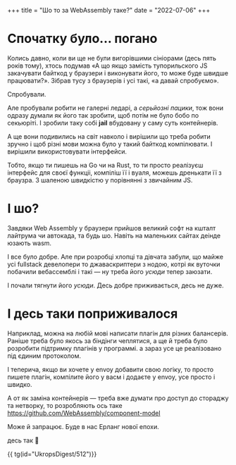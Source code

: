 +++
title = "Шо то за WebAssembly таке?"
date = "2022-07-06"
+++

# Спочатку було... погано

Колись давно, коли ви ще не були вигорівшими сініорами (десь пять років тому), хтось подумав «А що якщо замість тупорильского JS закачувати байткод у браузери і виконувати його, то може буде швидше працювати?». Зібрав тусу з браузерів і усі такі, «а давай спробуємо». 

Спробували. 

Але пробували робити не галерні ледарі, а *серьйозні пацики*, тож вони одразу думали як його так зробити, щоб потім не було бобо по секьюріті. І зробили таку собі **jail** вбудовану у саму суть контейнерів. 

А ще вони подивились на світ навколо і вирішили що треба робити зручно і щоб різні мови можна було у такий байткод компілювати. І вирішили використовувати інтерфейси. 

Тобто, якщо ти пишешь на Go чи на Rust, то ти просто реалізуєш інтерфейс для своєї функціі, компіліш її і вуаля, можешь дренькати її з браузра. З шаленою швидкістю у порівнянні з звичайним JS. 

# І шо?

Завдяки Web Assembly у браузери прийшов великий софт на кшталт лайтрума чи автокада, та будь шо. Навіть на маленьких сайтах деінде юзають wasm. 

І все було добре. Але при розробці хлопці та дівчата забули, що майже усі fullstack девелопери то джаваскриптери з нодою, котрі як вуточки побачили вебассемблі і такі — ну треба його *усюди* тепер заюзати. 

І почали тягнути його *усюди*. Десь добре приживається, десь не дуже. 

# І десь таки поприживалося

Наприклад, можна на любій мові написати плагін для різних балансерів. Раніше треба було якось за біндінги чеплятися, а ще й треба було розробити підтримку плагінів у программі. а зараз усе це реалізовано під єдиним протоколом. 

І теперича, якщо ви хочете у envoy добавити свою логіку, то просто пишете плагін, компілите його у васм і додаєте у envoy, усе просто і швидко. 

А от як заміна контейнерів — треба вже думати про доступ до стораджу та нетворку, то розробляють ось таке https://github.com/WebAssembly/component-model 

Може й запрацює. Буде в нас Ерланг нової епохи. 

десь так 🙂

{{ tg(id="UkropsDigest/512")}}